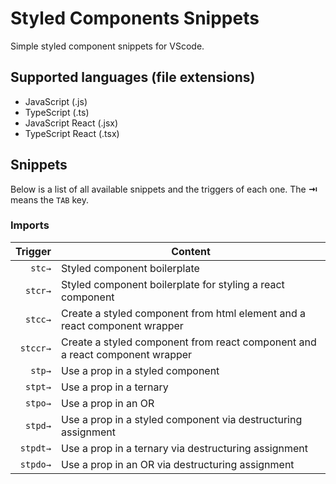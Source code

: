 # Styled Components Snippets

Simple styled component snippets for VScode.

## Supported languages (file extensions)

- JavaScript (.js)
- TypeScript (.ts)
- JavaScript React (.jsx)
- TypeScript React (.tsx)

## Snippets

Below is a list of all available snippets and the triggers of each one. The **⇥** means the `TAB` key.

### Imports

|  Trigger | Content                                                                      |
| -------: | ---------------------------------------------------------------------------- |
|   `stc→` | Styled component boilerplate                                                 |
|  `stcr→` | Styled component boilerplate for styling a react component                   |
|  `stcc→` | Create a styled component from html element and a react component wrapper    |
| `stccr→` | Create a styled component from react component and a react component wrapper |
|   `stp→` | Use a prop in a styled component                                             |
|  `stpt→` | Use a prop in a ternary                                                      |
|  `stpo→` | Use a prop in an OR                                                          |
|  `stpd→` | Use a prop in a styled component via destructuring assignment                |
| `stpdt→` | Use a prop in a ternary via destructuring assignment                         |
| `stpdo→` | Use a prop in an OR via destructuring assignment                             |
